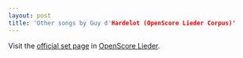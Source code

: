 ```yaml
---
layout: post
title: 'Other songs by Guy d'Hardelot (OpenScore Lieder Corpus)'
---
```


Visit the [official set page] in [OpenScore Lieder].

[official set page]: https://musescore.com/openscore-lieder-corpus/sets/5107151
[OpenScore Lieder]: https://musescore.com/openscore-lieder-corpus

